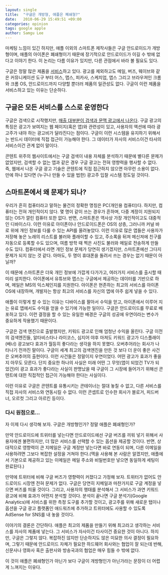 ```yaml
---
layout: single
title:  "구글은 개방형, 애플은 폐쇄형?"
date:   2010-06-29 15:49:51 +09:00
categories: opinion
tags: google apple
author: Samgu Lee
---
```

마케팅 느낌이 있긴 하지만, 애플 이외의 스마트폰 제작사들은 구글 안드로이드가 개방형이며, 애플의 아이폰은 폐쇄형이기 때문에 장기적으로 안드로이드가 이길 수 밖에 없다고 이야기 한다. 이 논리는 다름 이유가 있지만, 다른 관점에서 바라 볼 필요도 있다.

구글은 정말 많은 제품을 [서비스](http://en.wikipedia.org/wiki/List_of_Google_products)하고 있다. 광고를 제외하고도 메일, 버즈, 웨이브와 같은 커뮤니케이션 도구 부터 어스, 맵스, 피카사, 스케치업, 앱스 그리고 브라우져인 크롬와 크롬 OS, 안드로이드까지 다양할 뿐더러 제품의 일관성도 없다. 구글이 이런 제품을 서비스하고 있는 이유는 단순하다.

## 구글은 모든 서비스를 스스로 운영한다

구글은 검색으로 시작했지만, [매출 대부분이 검색과 문맥 광고에서 나온다](http://investor.google.com/earnings.html). 구글 광고의 특징은 광고가 보여지는 웹 페이지(혹은 앱)와 관련성이 있고, 사용자의 액션에 따라 광고주가 내야 하는 광고비가 달라진다는 점이다. 구글이 이런 시스템을 유지하기 위해서는 반드시 데이터에 직접 접근이 가능해야 한다. 그 데이터가 자사의 서비스이건 타사의 서비스이건 관계 없이 말이다.

콘텐트 위주의 웹사이트에서는 구글 검색이 내용 자체를 분석하기 때문에 별다른 문제가 없었지만, 검색할 수 없는 앱과 같은 경우 구글 광고는 전혀 영향력을 행사할 수 없다. 즉, 웹에서 나온 구글 광고 기술은 콘텐트에 직접 접근하지 않으면 아무런 소용이 없다. 만에 하나 있다면 (누구나 만들 수 있을 법한) 광고주 입찰 시스템 정도일 것이다.

## 스마트폰에서 왜 문제가 되나?

우리가 흔히 컴퓨터라고 말하는 물건의 정확한 명칭은 PC(개인용 컴퓨터)다. 하지만, 컴퓨터는 전혀 개인적이지 않다. 몇 명이 같이 쓰는 경우가 흔하며, 다중 계정이 지원되지 않는 OS가 깔린 컴퓨터 또한 없다. 반면, 스마트폰은 역사상 가장 개인적이고도 대중적인 디바이스다. 이런 이유로 아이폰이나 안드로이드폰은 OS의 상층, 그러니까 커널 바로 위에 개인 정보를 다룰 수 있는 API를 올려놓았다. 이런 이유로 많은 앱들은 사용자가 저장해 놓은 노래의 리스트를 불러와 플래이할 수 있고, 주소록을 뒤져 메신져에 친구를 자동으로 등록할 수도 있으며, 여름 방학 때 찍은 사진도 불러와 메일로 전송하게 만들 수도 있다. 컴퓨터에서 라면 개인 정보 문제가 당연히 생기겠지만, 스마트폰에선 그다지 문제가 되지 않는 것 같다. 아마도, 두 명이 휴대폰을 돌려서 쓰는 경우는 없기 때문이 아닐까?

이 때문에 스마트폰은 더욱 개인 정보에 가깝게 다가가고, 여러가지 서비스를 출시할 때 미리 설치한다. 아이폰에서 유튜브와 맵스는 구글에서 제공하는 데이터를 기반으로 하며, 메일은 MS의 익스체인지를 지원한다. 아이폰은 현존하는 최고의 서비스를 아이폰 OS에 내장하며, 개발자는 항상 최고의 서비스를 자신의 앱에 아주 쉽게 넣을 수 있다.

애플이 이렇게 할 수 있는 이유는 디바이스를 팔아서 수익을 얻고, 아이폰에서 이루어 지는 유료 앱에서도 수익을 얻을 수 있기에 가능한 일이다. 구글은 안드로이드를 무료로 배포하고 있다. 이런 결정을 할 수 있는 유일한 배경은 구글의 성공에 우연이라는 변수가 중요하게 작용했기 때문이다.

구글은 검색 엔진으로 출발했지만, 키워드 광고로 인해 엄청난 수익을 올린다. 구글 이전의 검색엔진들, 알타비스타나 라이코스, 심지어 야후 마져도 키워드 광고가 디스플래이(배너) 광고보다 효과가 월등히 좋다라는 생각을 하지 못했다. 오버추어라는 회사가 나타나기 전까진 말이다. 구글이 세계 최고의 검색엔진을 만든 것 보다 더 운이 좋은 사건은 오버추어의 출현이다. 이런 사건들은 정말이지 우연이었다. 어떤 광고가 효과가 좋을지 아무도 모른다. 단지 중요한 하나의 사실은 미래 어떤 그 무엇(앱이 되었건 TV가 되었건)이 광고 효과가 좋다라는 사실이 판명났을 때 구글이 그 시장에 들어가기 위해선 콘텐트에 대한 직접적인 접근이 가능해야 한다는 사실이다.

이런 이유로 구글은 콘텐트를 유통시키는 콘테이너는 절대 놓칠 수 없고, 다른 서비스를 직접 자사의 서비스와 연동시킬 수 없다. 이런 콘셉트로 인수한 회사가 블로거, 피드버너, 오르컷 그리고 아르킨 등이다.

### 다시 원점으로...

자 이제 다시 생각해 보자. 구글은 개방형인가? 정말 애플은 폐쇄형인가?

만약 안드로이드에 트위터를 넣는다면 안드로이드에선 구글 버즈를 끼워 넣기 위해서 사용자에겐 불편하지만, 더 많은 서비스를 선택할 수 있는 옵션을 제공할 것이다. 반면, 상대적으로 영향력이 큰 지메일은 구글 계정만 넣는다면 바로 연동이 되며, 다른 이메일을 사용하려면 그보다 복잡한 설정을 거쳐야 한다.(맥을 사용해 본 사람은 알겠지만, 애플에서 기본으로 제공하고 있는 이메일은 메일 주소와 비밀번호만 넣으면 동일하게 세팅이 완료된다.)

만약에 트위터에 비해 구글 버즈가 영향력이 커졌다고 가정해 보자. 트위터가 없어도 안드로이드 시장엔 전혀 문제가 없다. 구글은 당연히 지메일과 마찬가지로 구글 계정을 넣으면 버즈를 띄울 것이다. 그리고, 사용자의 행태를 분석해서 그 서비스가 과연 키워드 광고에 비해 효과가 어떤지 분석할 것이다. 분석이 끝나면 구글 분석기(Google Analytics)에 서비스를 위한 측정 도구를 추가할 것이고, 광고주를 위해 새로운 탭이나 옵션을 구글 광고 플랫폼인 애드워즈에 추가하고 트위터에도 사용할 수 있도록 AdSense for SNS를 내 놓을 것이다.

이야기의 결론은 간단하다. 애플은 최고의 제품을 만들기 위해 최고라고 생각하는 서비스를 자사의 제품에 넣는다. 그 서비스가 자사이건 타사이건 중요한 것이 아니다. 하지만, 구글은 그렇지 않다. 복잡하진 않지만 단순하지도 않은 미묘한 의사 결정이 필요하며, 그렇기 때문에 안드로이드 자체가 필요한 하드웨어 회사와는 협업이 잘 되는데 반해, 신문사나 영화사 혹은 출판사와 방송국과의 협업은 매우 힘들 수 밖에 없다.

이 것이 애플은 폐쇄형인가 아닌가 보다 구글이 개방형인가 아닌가라는 문장이 더 어렵게 느껴지는 이유다.

